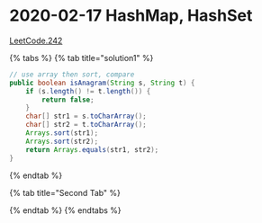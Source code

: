 # 2020-02-17 HashMap, HashSet

[LeetCode.242](https://leetcode-cn.com/problems/valid-anagram/)

{% tabs %}
{% tab title="solution1" %}
```java
// use array then sort, compare
public boolean isAnagram(String s, String t) {
    if (s.length() != t.length()) {
        return false;
    }
    char[] str1 = s.toCharArray();
    char[] str2 = t.toCharArray();
    Arrays.sort(str1);
    Arrays.sort(str2);
    return Arrays.equals(str1, str2);
}
```
{% endtab %}

{% tab title="Second Tab" %}

{% endtab %}
{% endtabs %}



